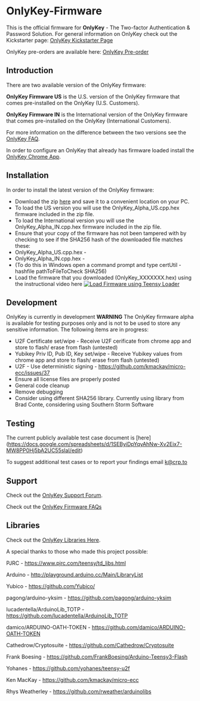 # OnlyKey-Firmware

This is the official firmware for **OnlyKey** - The Two-factor Authentication & Password Solution. For general information on OnlyKey check out the Kickstarter page: [OnlyKey Kickstarter Page](http://www.crp.to/ok)

OnlyKey pre-orders are available here: [OnlyKey Pre-order](http://www.crp.to/po)
 
## Introduction ##
There are two available version of the OnlyKey firmware: 

**OnlyKey Firmware US** is the U.S. version of the OnlyKey firmware that comes pre-installed on the OnlyKey (U.S. Customers). 

**OnlyKey Firmware IN** is the International version of the OnlyKey firmware that comes pre-installed on the OnlyKey (International Customers). 

For more information on the difference between the two versions see the [OnlyKey FAQ](https://github.com/onlykey/OnlyKey-Firmware/wiki/FAQs).

In order to configure an OnlyKey that already has firmware loaded install the [OnlyKey Chrome App](https://github.com/onlykey/OnlyKey-Chrome-App).

## Installation ##
In order to install the latest version of the OnlyKey firmware:  
- Download the zip [here](https://github.com/onlykey/OnlyKey-Firmware-US/archive/master.zip) and save it to a convenient location on your PC.
- To load the US version you will use the OnlyKey_Alpha_US.cpp.hex firmware included in the zip file.
- To load the International version you will use the OnlyKey_Alpha_IN.cpp.hex firmware included in the zip file.
- Ensure that your copy of the firmware has not been tampered with by checking to see if the SHA256 hash of the downloaded file matches these:
- OnlyKey_Alpha_US.cpp.hex -
- OnlyKey_Alpha_IN.cpp.hex - 
- (To do this in Windows open a command prompt and type certUtil -hashfile pathToFileToCheck SHA256)
- Load the firmware that you downloaded (OnlyKey_XXXXXXX.hex) using the instructional video here [![Load Firmware using Teensy Loader](http://img.youtube.com/vi/qJUjz0gFhqg/0.jpg)](http://www.youtube.com/watch?v=qJUjz0gFhqg)

## Development ##
OnlyKey is currently in development **WARNING** The OnlyKey firmware alpha is available for testing purposes only and is not to be used to store any sensitive information. The following items are in progress:
- U2F Certificate set/wipe - Receive U2F cerificate from chrome app and store to flash/ erase from flash (untested)
- Yubikey Priv ID, Pub ID, Key set/wipe - Receive Yubikey values from chrome app and store to flash/ erase from flash (untested)
- U2F - Use deterministic signing - https://github.com/kmackay/micro-ecc/issues/37
- Ensure all license files are properly posted
- General code cleanup
- Remove debugging
- Consider using different SHA256 library. Currently using library from Brad Conte, considering using  Southern Storm Software

## Testing ##
The current publicly available test case document is [here] (https://docs.google.com/spreadsheets/d/1SEByiDpYqyAhNw-Xv2Eix7-MW8PP0Hj5bA2UC55slaI/edit)

To suggest additional test cases or to report your findings email k@crp.to

## Support ##

Check out the [OnlyKey Support Forum](https://groups.google.com/forum/#!forum/onlykey).

Check out the [OnlyKey Firmware FAQs](https://github.com/onlykey/OnlyKey-Firmware-US/wiki/FAQs)

## Libraries ##

Check out the [OnlyKey Libraries Here](https://github.com/onlykey/libraries).

A special thanks to those who made this project possible:

PJRC - https://www.pjrc.com/teensy/td_libs.html

Arduino - http://playground.arduino.cc/Main/LibraryList

Yubico - https://github.com/Yubico/

pagong/arduino-yksim - https://github.com/pagong/arduino-yksim 

lucadentella/ArduinoLib_TOTP - https://github.com/lucadentella/ArduinoLib_TOTP

damico/ARDUINO-OATH-TOKEN - https://github.com/damico/ARDUINO-OATH-TOKEN

Cathedrow/Cryptosuite - https://github.com/Cathedrow/Cryptosuite 

Frank Boesing - https://github.com/FrankBoesing/Arduino-Teensy3-Flash 

Yohanes - https://github.com/yohanes/teensy-u2f 

Ken MacKay - https://github.com/kmackay/micro-ecc

Rhys Weatherley - https://github.com/rweather/arduinolibs


